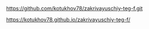 https://github.com/kotukhov78/zakrivayuschiy-teg-f.git

https://kotukhov78.github.io/zakrivayuschiy-teg-f/
